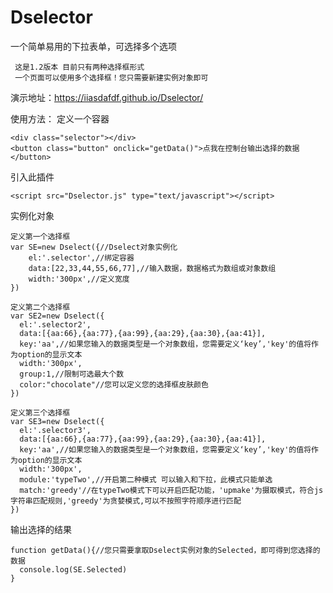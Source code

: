 # Dselector
一个简单易用的下拉表单，可选择多个选项

     这是1.2版本 目前只有两种选择框形式
     一个页面可以使用多个选择框！您只需要新建实例对象即可
演示地址：https://iiasdafdf.github.io/Dselector/


使用方法：
定义一个容器

    <div class="selector"></div>
    <button class="button" onclick="getData()">点我在控制台输出选择的数据</button>

引入此插件

    <script src="Dselector.js" type="text/javascript"></script>

实例化对象

    定义第一个选择框
    var SE=new Dselect({//Dselect对象实例化
        el:'.selector',//绑定容器
        data:[22,33,44,55,66,77],//输入数据，数据格式为数组或对象数组
        width:'300px',//定义宽度
    })
  
    定义第二个选择框
    var SE2=new Dselect({
      el:'.selector2',
      data:[{aa:66},{aa:77},{aa:99},{aa:29},{aa:30},{aa:41}],
      key:'aa',//如果您输入的数据类型是一个对象数组，您需要定义‘key’,'key'的值将作为option的显示文本
      width:'300px',
      group:1,//限制可选最大个数
      color:"chocolate"//您可以定义您的选择框皮肤颜色
    })

    定义第三个选择框
    var SE3=new Dselect({
      el:'.selector3',
      data:[{aa:66},{aa:77},{aa:99},{aa:29},{aa:30},{aa:41}],
      key:'aa',//如果您输入的数据类型是一个对象数组，您需要定义‘key’,'key'的值将作为option的显示文本
      width:'300px',
      module:'typeTwo',//开启第二种模式 可以输入和下拉，此模式只能单选
      match:'greedy'//在typeTwo模式下可以开启匹配功能，'upmake'为摄取模式，符合js字符串匹配规则,'greedy'为贪婪模式,可以不按照字符顺序进行匹配
    })
  
  
  输出选择的结果
  
    function getData(){//您只需要拿取Dselect实例对象的Selected，即可得到您选择的数据
      console.log(SE.Selected)
    }
